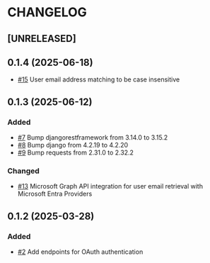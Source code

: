 # CHANGELOG

## [UNRELEASED]

## 0.1.4 (2025-06-18)

- [#15](https://github.com/panevo/django-nexus-auth/pull/15) User email address matching to be case insensitive

## 0.1.3 (2025-06-12)

### Added

- [#7](https://github.com/panevo/django-nexus-auth/pull/7) Bump djangorestframework from 3.14.0 to 3.15.2
- [#8](https://github.com/panevo/django-nexus-auth/pull/8) Bump django from 4.2.19 to 4.2.20
- [#9](https://github.com/panevo/django-nexus-auth/pull/6) Bump requests from 2.31.0 to 2.32.2

### Changed

- [#13](https://github.com/panevo/django-nexus-auth/pull/13) Microsoft Graph API integration for user email retrieval with Microsoft Entra Providers

## 0.1.2 (2025-03-28)

### Added

- [#2](https://github.com/panevo/django-nexus-auth/pull/2) Add endpoints for OAuth authentication
